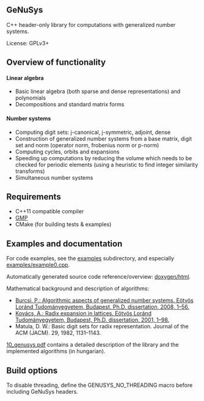 GeNuSys
-------------
C++ header-only library for computations with generalized number systems.

License: GPLv3+

Overview of functionality
-------------
#### Linear algebra
* Basic linear algebra (both sparse and dense representations) and polynomials
* Decompositions and standard matrix forms

#### Number systems
* Computing digit sets: j-canonical, j-symmetric, adjoint, dense
* Construction of generalized number systems from a base matrix, digit set and norm (operator norm, frobenius norm or p-norm)
* Computing cycles, orbits and expansions
* Speeding up computations by reducing the volume which needs to be checked for periodic elements (using a heuristic to find integer similarity transforms)
* Simultaneous number systems

Requirements
-------------
* C++11 compatible compiler
* [GMP](https://gmplib.org/)
* CMake (for building tests & examples)

Examples and documentation
-------------
For code examples, see the [examples](examples) subdirectory, and especially [examples/example0.cpp](examples/example0.cpp).

Automatically generated source code reference/overview: [doxygen/html](doxygen/html).

Mathematical background and description of algorithms:
* [Burcsi, P.: Algorithmic aspects of generalized number systems. Eötvös Loránd Tudományegyetem, Budapest, Ph.D. dissertation, 2008, 1–56.](http://www.tnkcs.inf.elte.hu/vedes/Burcsi_Peter_Tezisek_en.pdf)
* [Kovács, A.: Radix expansion in lattices. Eötvös Loránd Tudományegyetem, Budapest, Ph.D.
dissertation, 2001, 1–98.](http://compalg.inf.elte.hu/~attila/pub/phd.ps)
* Matula, D. W.: Basic digit sets for radix representation. Journal of the ACM (JACM). 29, 1982, 1131–1143.

[10_genusys.pdf](10_genusys.pdf) contains a detailed description of the library and the implemented algorithms (in hungarian).

Build options
-------------
To disable threading, define the GENUSYS_NO_THREADING macro before including GeNuSys headers.
